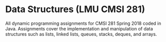 # Data Structures (LMU CMSI 281)
All dynamic programming assignments for CMSI 281 Spring 2018 coded in Java. Assignments cover the implementation and manipulation of data structures such as lists, linked lists, queues, stacks, deques, and arrays. 
